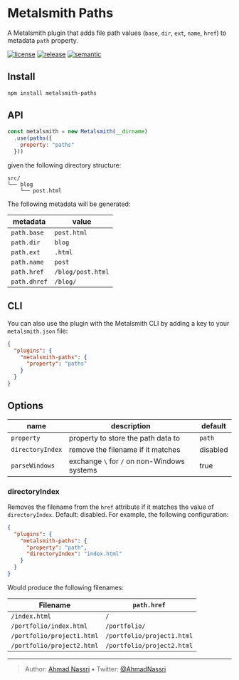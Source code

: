# Metalsmith Paths

A Metalsmith plugin that adds file path values (`base`, `dir`, `ext`, `name`, `href`) to metadata `path` property.

[![license][license-img]][license-url]
[![release][release-img]][release-url]
[![semantic][semantic-img]][semantic-url]

## Install

``` bash
npm install metalsmith-paths
```

## API

``` js
const metalsmith = new Metalsmith(__dirname)
  .use(paths({
    property: "paths"
  }))
```

given the following directory structure:

``` plain
src/
└── blog
    └── post.html
```

The following metadata will be generated:

| metadata     | value             |
|--------------|-------------------|
| `path.base`  | `post.html`       |
| `path.dir`   | `blog`            |
| `path.ext`   | `.html`           |
| `path.name`  | `post`            |
| `path.href`  | `/blog/post.html` |
| `path.dhref` | `/blog/`          |

## CLI

You can also use the plugin with the Metalsmith CLI by adding a key to your `metalsmith.json` file:

``` json
{
  "plugins": {
    "metalsmith-paths": {
      "property": "paths"
    }
  }
}
```

## Options

| name             | description                        | default   |
| ---------------- | ---------------------------------- | --------- |
| `property`       | property to store the path data to | `path`    |
| `directoryIndex` | remove the filename if it matches  | disabled  |
| `parseWindows`   | exchange `\` for `/` on non-Windows systems  | true  |

### directoryIndex

Removes the filename from the `href` attribute if it matches the value of
`directoryIndex`. Default: disabled. For example, the following configuration:

``` json
{
  "plugins": {
    "metalsmith-paths": {
      "property": "path",
      "directoryIndex": "index.html"
    }
  }
}
```

Would produce the following filenames:

| Filename                   | `path.href`                |
|----------------------------|----------------------------|
| `/index.html`              | `/`                        |
| `/portfolio/index.html`    | `/portfolio/`              |
| `/portfolio/project1.html` | `/portfolio/project1.html` |
| `/portfolio/project2.html` | `/portfolio/project2.html` |

----
> Author: [Ahmad Nassri](https://www.ahmadnassri.com/) &bull;
> Twitter: [@AhmadNassri](https://twitter.com/AhmadNassri)

[license-url]: LICENSE
[license-img]: https://badgen.net/github/license/ahmadnassri/node-metalsmith-paths

[release-url]: https://github.com/ahmadnassri/node-metalsmith-paths/releases
[release-img]: https://badgen.net/github/release/ahmadnassri/node-metalsmith-paths

[semantic-url]: https://github.com/ahmadnassri/node-metalsmith-paths/actions?query=workflow%3Arelease
[semantic-img]: https://badgen.net/badge/📦/semantically%20released/blue
